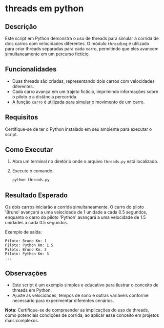 # threads em python

## Descrição
Este script em Python demonstra o uso de threads para simular a corrida de dois carros com velocidades diferentes. O módulo `threading` é utilizado para criar threads separadas para cada carro, permitindo que eles avancem simultaneamente em um percurso fictício.

## Funcionalidades
- Duas threads são criadas, representando dois carros com velocidades diferentes.
- Cada carro avança em um trajeto fictício, imprimindo informações sobre o piloto e a distância percorrida.
- A função `carro` é utilizada para simular o movimento de um carro.

## Requisitos
Certifique-se de ter o Python instalado em seu ambiente para executar o script.

## Como Executar
1. Abra um terminal no diretório onde o arquivo `threads.py` está localizado.
2. Execute o comando:

    ```bash
    python threads.py
    ```

## Resultado Esperado
Os dois carros iniciarão a corrida simultaneamente. O carro do piloto 'Bruno' avançará a uma velocidade de 1 unidade a cada 0.5 segundos, enquanto o carro do piloto 'Python' avançará a uma velocidade de 1.5 unidades a cada 0.5 segundos.

Exemplo de saída:
```
Piloto: Bruno Km: 1
Piloto: Python Km: 1.5
Piloto: Bruno Km: 2
Piloto: Python Km: 3
...
```

## Observações
- Este script é um exemplo simples e educativo para ilustrar o conceito de threads em Python.
- Ajuste as velocidades, tempos de sono e outras variáveis conforme necessário para experimentar diferentes cenários.

**Nota:** Certifique-se de compreender as implicações do uso de threads, como potenciais condições de corrida, ao aplicar esse conceito em projetos mais complexos.
